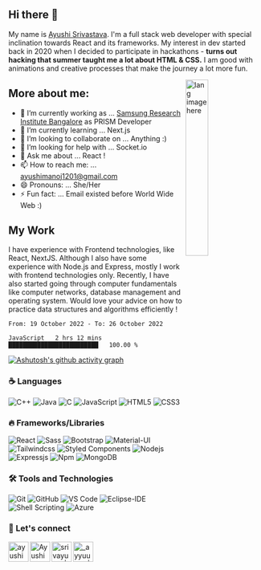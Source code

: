 ## Hi there 👋
My name is [Ayushi Srivastava](https://github.com/srivastavayushi). I'm a full stack web developer with special inclination towards React and its frameworks. My interest in dev started back in 2020 when I decided to participate in hackathons - **turns out hacking that summer taught me a lot about HTML & CSS.** I am good with animations and creative processes that make the journey a lot more fun.

<img align="right" width="30%" src="https://user-images.githubusercontent.com/56116708/115572596-aedb1e80-a2dd-11eb-9106-7ce1da84a0e2.png" alt="lang image here" />
 
## More about me:
- 🔭 I’m currently working as ... [Samsung Research Institute Bangalore](https://research.samsung.com/sri-b) as PRISM Developer
- 🌱 I’m currently learning ... Next.js
- 👯 I’m looking to collaborate on ... Anything :)
- 🤔 I’m looking for help with ... Socket.io
- 💬 Ask me about ... React ! 
- 📫 How to reach me: ... ayushimanoj1201@gmail.com
- 😄 Pronouns: ... She/Her
- ⚡ Fun fact: ... Email existed before World Wide Web :)

## My Work
I have experience with Frontend technologies, like React, NextJS. Although I also have some experience with Node.js and Express, mostly I work with frontend technologies only. Recently, I have also started going through computer fundamentals like computer networks, database management and operating system. Would love your advice on how to practice data structures and algorithms efficiently !

<!--START_SECTION:waka-->

```text
From: 19 October 2022 - To: 26 October 2022

JavaScript   2 hrs 12 mins   █████████████████████████   100.00 %
```

<!--END_SECTION:waka-->

<!-- [![Readme Card](https://github-readme-stats.vercel.app/api/pin/?username=srivastavayushi&repo=EdiQL&show_icons=true&theme=radical)](https://github.com/srivastavayushi/EdiQL)

[![Readme Card](https://github-readme-stats.vercel.app/api/pin/?username=srivastavayushi&repo=Expense-Tracker&show_icons=true&theme=radical)](https://github.com/srivastavayushi/Expense-Tracker) -->

[![Ashutosh's github activity graph](https://activity-graph.herokuapp.com/graph?username=srivastavayushi&theme=react-dark)](https://github.com/srivastavayushi/github-readme-activity-graph)

### :coffee: Languages 

![C++](https://img.shields.io/badge/C%2B%2B-00599C?style=flat-square&logo=c%2B%2B&logoColor=white)
![Java](http://img.shields.io/badge/-Java-5B4638?style=flat-square&logo=java&logoColor=ffffff)
![C](http://img.shields.io/badge/-C-A8B9CC?style=flat-square&logo=c&logoColor=ffffff)
![JavaScript](https://img.shields.io/badge/-JavaScript-%23F7DF1C?style=flat-square&logo=javascript&logoColor=000000&labelColor=%23F7DF1C&color=%23FFCE5A)
![HTML5](https://img.shields.io/badge/-HTML5-%23E44D27?style=flat-square&logo=html5&logoColor=ffffff)
![CSS3](https://img.shields.io/badge/-CSS3-%231572B6?style=flat-square&logo=css3)


### :fire: Frameworks/Libraries

![React](https://img.shields.io/badge/-React-61DAFB?style=flat-square&logo=react&logoColor=ffffff)
![Sass](https://img.shields.io/badge/-Sass-%23CC6699?style=flat-square&logo=sass&logoColor=ffffff)
![Bootstrap](https://img.shields.io/badge/-Bootstrap-563D7C?style=flat-square&logo=Bootstrap)
![Material-UI](https://img.shields.io/badge/-Material%E2%80%93UI-0081CB?style=flat-square&logo=material-ui)
![Tailwindcss](https://img.shields.io/badge/Tailwind_CSS-38B2AC?style=flat-square&logo=tailwind-css&logoColor=ffffff)
![Styled Components](https://img.shields.io/badge/styled--components-DB7093?style=flat-squar&logo=styled-components&logoColor=white)
![Nodejs](https://img.shields.io/badge/-Nodejs-339933?style=flat-square&logo=Node.js&logoColor=ffffff)
![Expressjs](https://img.shields.io/badge/Express.js-404D59?style=flat-square&express&logoColor=ffffff)
![Npm](https://img.shields.io/badge/-npm-CB3837?style=flat-square&logo=npm)
![MongoDB](https://img.shields.io/badge/MongoDB-4EA94B?style=flat-square&logo=mongodb&logoColor=white)

### 🛠 Tools and Technologies
![Git](https://img.shields.io/badge/-Git-%23F05032?style=flat-square&logo=git&logoColor=%23ffffff)
![GitHub](https://img.shields.io/badge/-GitHub-181717?style=flat-square&logo=github)
![VS Code](http://img.shields.io/badge/-VS%20Code-007ACC?style=flat-square&logo=visual-studio-code&logoColor=ffffff)
![Eclipse-IDE](http://img.shields.io/badge/-Eclipse-2C2255?style=flat-square&logo=eclipse&logoColor=ffffff)
![Shell Scripting](https://img.shields.io/badge/Shell_Script-121011?style=flat-square&logo=gnu-bash&logoColor=white)
![Azure](https://img.shields.io/badge/Microsoft_Azure-0089D6?style=flat-square&logo=microsoft-azure&logoColor=white)


### 📝 Let's connect

[<img align="left" alt="ayushimanoj1201 | Medium" width="40px" src="https://img.icons8.com/nolan/50/medium-new.png" />][medium]
[<img align="left" alt="AyushiS38583735 | Twitter" width="40px" src="https://img.icons8.com/fluent/48/000000/twitter.png" />][twitter]
[<img align="left" alt="srivayushi | LinkedIn" width="40px" src="https://img.icons8.com/color/48/000000/linkedin.png" />][linkedin]
[<img align="left" alt="_ayyuuuu_ | Instagram" width="40px" src="https://img.icons8.com/fluent/48/000000/instagram-new.png" />][instagram]


[twitter]: https://twitter.com/AyushiS38583735
[medium]: https://medium.com/@ayushimanoj1201
[instagram]: https://www.instagram.com/_ayyuuuu_/
[linkedin]: https://www.linkedin.com/in/srivayushi/

